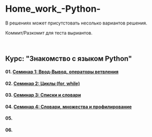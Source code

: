 # Home_work_-Python-
В решениях может присутстовать несолько вариантов решения. 

Коммит/Разкомит для теста выриантов.


<br>

## Курс: "Знакомство с языком Python"

#### 01. [Семинар 1: Ввод-Вывод, операторы ветвления](https://github.com/K-Alex-a/HomeWork_Introduction-to-_Python_coorse/tree/a9ad37d89b34b4acb3c95855898bb17864ab6569/Seminar_01)
#### 02. [Семинар 2: Циклы (for, while)](https://github.com/K-Alex-a/HomeWork_Introduction-to-_Python_coorse/tree/c243e9a76564d0684b85ff8e68895151dec488f6/Seminar_02)
#### 03. [Семинар 3: Списки и словари](https://github.com/K-Alex-a/HomeWork_Introduction-to-_Python_coorse/tree/a77ccab4b3d79cc477043c5e743616f90de98c25/Seminar_03)
#### 04. [Семинар 4: Словари, множества и профилирование](https://github.com/K-Alex-a/HomeWork_Introduction-to-_Python_coorse/tree/a77ccab4b3d79cc477043c5e743616f90de98c25/Seminar_04)
#### 05. 
#### 06. 